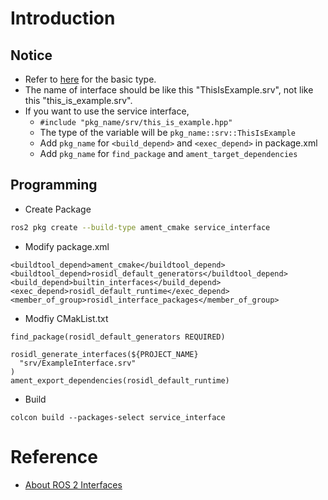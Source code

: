 # Introduction

## Notice

* Refer to [here](https://index.ros.org/doc/ros2/Concepts/About-ROS-Interfaces/) for the basic type.
* The name of interface should be like this "ThisIsExample.srv", not like this "this_is_example.srv".
* If you want to use the service interface,
  - `#include "pkg_name/srv/this_is_example.hpp"`
  - The type of the variable will be `pkg_name::srv::ThisIsExample`
  - Add `pkg_name` for `<build_depend>` and `<exec_depend>` in package.xml
  - Add `pkg_name` for `find_package` and `ament_target_dependencies`

## Programming

* Create Package
```sh
ros2 pkg create --build-type ament_cmake service_interface
```
* Modify package.xml
```
<buildtool_depend>ament_cmake</buildtool_depend>
<buildtool_depend>rosidl_default_generators</buildtool_depend>
<build_depend>builtin_interfaces</build_depend>  
<exec_depend>rosidl_default_runtime</exec_depend>
<member_of_group>rosidl_interface_packages</member_of_group>
```
* Modfiy CMakList.txt
```
find_package(rosidl_default_generators REQUIRED)

rosidl_generate_interfaces(${PROJECT_NAME}
  "srv/ExampleInterface.srv"
)
ament_export_dependencies(rosidl_default_runtime)
```
* Build
```
colcon build --packages-select service_interface
```

# Reference

* [About ROS 2 Interfaces](https://index.ros.org/doc/ros2/Concepts/About-ROS-Interfaces/)